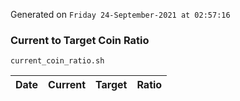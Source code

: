 Generated on `Friday 24-September-2021 at 02:57:16`

### Current to Target Coin Ratio
`current_coin_ratio.sh`

Date|Current|Target|Ratio
---|---|---|---
